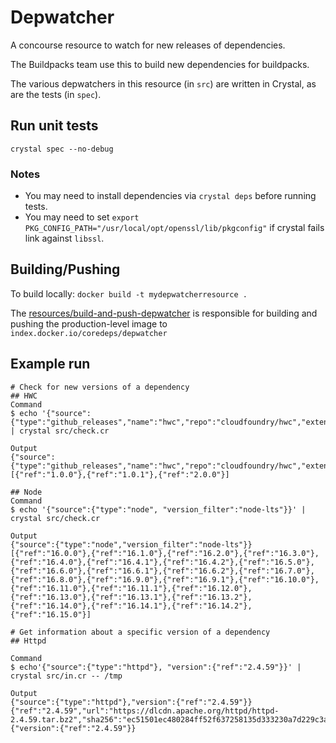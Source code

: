 # Depwatcher

A concourse resource to watch for new releases of dependencies.

The Buildpacks team use this to build new dependencies for buildpacks.

The various depwatchers in this resource (in `src`) are written in Crystal, as are the tests (in `spec`).

## Run unit tests

`crystal spec --no-debug`

### Notes

- You may need to install dependencies via `crystal deps` before running tests.
- You may need to set `export PKG_CONFIG_PATH="/usr/local/opt/openssl/lib/pkgconfig"` if crystal fails link against `libssl`.

## Building/Pushing

To build locally:
`docker build -t mydepwatcherresource .`

The
[resources/build-and-push-depwatcher](https://buildpacks.ci.cf-app.com/teams/core-deps/pipelines/resources)
is responsible for building and pushing the production-level image to `index.docker.io/coredeps/depwatcher`

## Example run

```
# Check for new versions of a dependency
## HWC
Command
$ echo '{"source":{"type":"github_releases","name":"hwc","repo":"cloudfoundry/hwc","extension":"exe"}}' | crystal src/check.cr

Output
{"source":{"type":"github_releases","name":"hwc","repo":"cloudfoundry/hwc","extension":"exe"}}
[{"ref":"1.0.0"},{"ref":"1.0.1"},{"ref":"2.0.0"}]

## Node
Command
$ echo '{"source":{"type":"node", "version_filter":"node-lts"}}' | crystal src/check.cr

Output
{"source":{"type":"node","version_filter":"node-lts"}}
[{"ref":"16.0.0"},{"ref":"16.1.0"},{"ref":"16.2.0"},{"ref":"16.3.0"},{"ref":"16.4.0"},{"ref":"16.4.1"},{"ref":"16.4.2"},{"ref":"16.5.0"},{"ref":"16.6.0"},{"ref":"16.6.1"},{"ref":"16.6.2"},{"ref":"16.7.0"},{"ref":"16.8.0"},{"ref":"16.9.0"},{"ref":"16.9.1"},{"ref":"16.10.0"},{"ref":"16.11.0"},{"ref":"16.11.1"},{"ref":"16.12.0"},{"ref":"16.13.0"},{"ref":"16.13.1"},{"ref":"16.13.2"},{"ref":"16.14.0"},{"ref":"16.14.1"},{"ref":"16.14.2"},{"ref":"16.15.0"}]

# Get information about a specific version of a dependency
## Httpd

Command
$ echo'{"source":{"type":"httpd"}, "version":{"ref":"2.4.59"}}' | crystal src/in.cr -- /tmp

Output
{"source":{"type":"httpd"},"version":{"ref":"2.4.59"}}
{"ref":"2.4.59","url":"https://dlcdn.apache.org/httpd/httpd-2.4.59.tar.bz2","sha256":"ec51501ec480284ff52f637258135d333230a7d229c3afa6f6c2f9040e321323"}
{"version":{"ref":"2.4.59"}}
```
